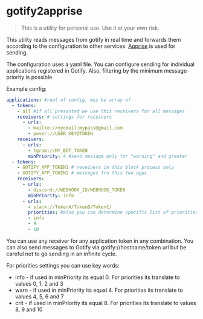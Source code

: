 # gotify2apprise

> This is a utility for personal use. Use it at your own risk.

This utility reads messages from gotify in real time and forwards them according to the configuration to other services. [Apprise](https://github.com/caronc/apprise) is used for sending.

The configuration uses a yaml file. You can configure sending for individual applications registered in Gotify. Also, filtering by the minimum message priority is possible.

Example config:

```yaml
applications: #root of config, mus be array of
  - tokens:
    - all #if all presented we use this receivers for all messages
    receivers: # settings for receivers
      - urls:
        - mailto://myemail:mypass@gmail.com
        - pover://USER_KEY@TOKEN
    receivers:
      - urls:
        - tgram://MY_BOT_TOKEN
        minPriority: 4 #send message only for "warning" and greater
  - tokens:
    - GOTIFY_APP_TOKEN1 # receivers in this block process only
    - GOTIFY_APP_TOKEN2 # messages fro this two apps
    receivers:
      - urls:
        - discord://WEBHOOK_ID/WEBHOOK_TOKEN
        minPriority: info
      - urls:
        - slack://TokenA/TokenB/TokenC/
        priorities: #also you can determine specific list of priorities for your receiver
        - info
        - 9
        - 10
```

You can use any receiver for any application token in any combination. You can also send messages to Gotify via gotify://hostname/token url but be careful not to go sending in an infinite cycle.

For priorities settings you can use key words:

- info - if used in minPriority its equal 0. For priorities its translate to values 0, 1, 2 and 3
- warn - if used in minPriority its equal 4. For priorities its translate to values 4, 5, 6 and 7
- crit - if used in minPriority its equal 8. For priorities its translate to values 8, 9 and 10